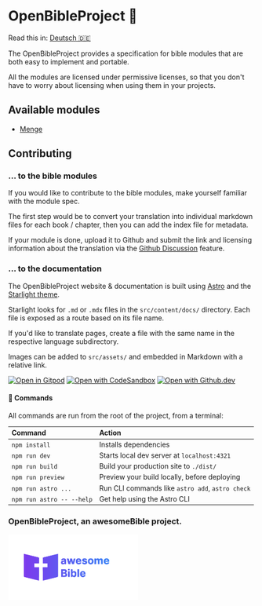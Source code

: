 # OpenBibleProject 📖
Read this in: [Deutsch 🇩🇪](README_DE.md)

The OpenBibleProject provides a specification for bible modules that are both easy to implement and portable.

All the modules are licensed under permissive licenses, so that you don't have to worry about licensing when using them in your projects.

## Available modules
- [Menge](https://github.com/OpenBibleProject/menge)


## Contributing
### ... to the bible modules
If you would like to contribute to the bible modules, make yourself familiar with the module spec.

The first step would be to convert your translation into individual markdown files for each book / chapter, then you can add the index file for metadata.


If your module is done, upload it to Github and submit the link and licensing information about the translation via the [Github Discussion](https://github.com/orgs/OpenBibleProject/discussions/new?category=submit-modules) feature.

### ... to the documentation
The OpenBibleProject website & documentation is built using [Astro](https://astro.build/) and the [Starlight theme](https://starlight.astro.build/).

Starlight looks for `.md` or `.mdx` files in the `src/content/docs/` directory. Each file is exposed as a route based on its file name.

If you'd like to translate pages, create a file with the same name in the respective language subdirectory.

Images can be added to `src/assets/` and embedded in Markdown with a relative link.

[![Open in Gitpod](https://gitpod.io/button/open-in-gitpod.svg)](https://gitpod.io/#https://github.com/openbibleproject/website)  [![Open with CodeSandbox](https://assets.codesandbox.io/github/button-edit-lime.svg)](https://codesandbox.io/p/github/openbibleproject/website) [![Open with Github.dev](https://img.shields.io/badge/Open_with-Github.dev-black?style=for-the-badge&logo=github)](https://github.dev/openbibleproject/website)

#### 🧞 Commands

All commands are run from the root of the project, from a terminal:

| Command                   | Action                                           |
| :------------------------ | :----------------------------------------------- |
| `npm install`             | Installs dependencies                            |
| `npm run dev`             | Starts local dev server at `localhost:4321`      |
| `npm run build`           | Build your production site to `./dist/`          |
| `npm run preview`         | Preview your build locally, before deploying     |
| `npm run astro ...`       | Run CLI commands like `astro add`, `astro check` |
| `npm run astro -- --help` | Get help using the Astro CLI                     |

### OpenBibleProject, an awesomeBible project.
<a href="https://awesomebible.de" target="_blank" rel="noopener noreferrer">
    <img src="https://raw.githubusercontent.com/awesomebible/assets/main/exports/svg/wordmark_gradient.svg" height="133" width="265" alt="awesomeBible Logo"></img>
</a>
